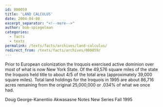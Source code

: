 ```yaml
---
id: 000059
title: 'LAND CALCULUS'
date: 2004-04-08
excerpt_separator: "<!--more-->"
author: bob-spiegelman
categories:
  - facts
  - texts
permalink: /texts/facts/archives/land-calculus/
redirect_from: /texts/facts/archives/000059/
---
```


Prior to European colonization the Iroquois exercised active dominion over most of what is now New York State. Of the 49,576 square miles of the state the Iroquois held title to about 4/5 of the total area (approximately 39,000 square miles). Total land holdings for the Iroquois in 1995 are about 86,716 acres remaining from the original 25,000,000 or .034% of what we once had.

Doug George-Kanentiio
Akwasasne Notes New Series
Fall 1995
